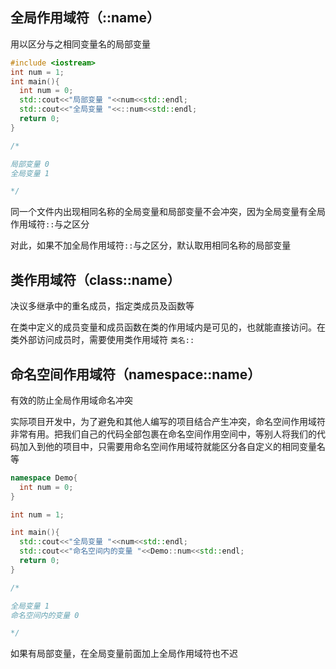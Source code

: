 ## 全局作用域符（::name）

用以区分与之相同变量名的局部变量

```c++
#include <iostream>
int num = 1;
int main(){
  int num = 0;
  std::cout<<"局部变量 "<<num<<std::endl;
  std::cout<<"全局变量 "<<::num<<std::endl;
  return 0;
}

/*

局部变量 0
全局变量 1

*/
```

同一个文件内出现相同名称的全局变量和局部变量不会冲突，因为全局变量有全局作用域符`::`与之区分

对此，如果不加全局作用域符`::`与之区分，默认取用相同名称的局部变量

## 类作用域符（class::name）

决议多继承中的重名成员，指定类成员及函数等

在类中定义的成员变量和成员函数在类的作用域内是可见的，也就能直接访问。在类外部访问成员时，需要使用类作用域符 `类名::`

## 命名空间作用域符（namespace::name）

有效的防止全局作用域命名冲突

实际项目开发中，为了避免和其他人编写的项目结合产生冲突，命名空间作用域符非常有用。把我们自己的代码全部包裹在命名空间作用空间中，等别人将我们的代码加入到他的项目中，只需要用命名空间作用域符就能区分各自定义的相同变量名等

```c++
namespace Demo{
  int num = 0;
}

int num = 1;

int main(){
  std::cout<<"全局变量 "<<num<<std::endl;
  std::cout<<"命名空间内的变量 "<<Demo::num<<std::endl;
  return 0;
}

/*

全局变量 1
命名空间内的变量 0

*/
```

如果有局部变量，在全局变量前面加上全局作用域符也不迟